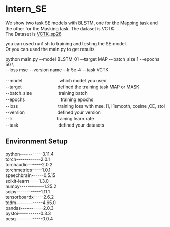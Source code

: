 # Intern_SE

We show two task SE models with BLSTM, one for the Mapping task and the other for the Masking task. The dataset is VCTK.  
The Dataset is [VCTK_sp28](https://drive.google.com/file/d/1sePGXayGyJkqSFaCPwzI8GshZ5OFL-kJ/view?usp=share_link)

you can used run1.sh to training and testing the SE model.  
Or you can used the main.py to get results  

python main.py --model BLSTM_01 --target MAP --batch_size 1 --epochs 50 \  
               --loss mse --version name --lr 5e-4 --task VCTK  
               
--model　　　　　　　　  which model you used  
--target　　　　　　　　defined the training task MAP or MASK  
--batch_size　　　　　　training batch   
--epochs　　　　　　　　training epochs  
--loss　　　　　　　　　training loss with mse, l1, l1smooth, cosine ,CE, stoi 
--version　　　　　　　 defined your version  
--lr　　　　　　　　　　training learn rate  
--task　　　　　　　　　defined your datasets  

## Environment Setup  
python-----------3.11.4  
torch------------2.0.1  
torchaudio-------2.0.2  
torchmetrics-----1.0.1  
speechbrain------0.5.15  
scikit-learn-----1.3.0  
numpy------------1.25.2  
scipy------------1.11.1  
tensorboardx-----2.6.2  
tqdm-------------4.65.0  
pandas-----------2.0.3  
pystoi-----------0.3.3  
pesq-------------0.0.4  
